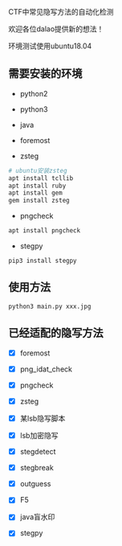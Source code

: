 CTF中常见隐写方法的自动化检测

欢迎各位dalao提供新的想法！

环境测试使用ubuntu18.04

## 需要安装的环境

* python2
* python3
* java
* foremost

* zsteg

```bash
# ubuntu安装zsteg
apt install tcllib
apt install ruby
apt install gem
gem install zsteg
```

* pngcheck

```bash
apt install pngcheck
```

* stegpy

```
pip3 install stegpy
```

## 使用方法

```
python3 main.py xxx.jpg
```

## 已经适配的隐写方法

- [x] foremost
- [x] png_idat_check
- [x] pngcheck
- [x] zsteg
- [x] 某lsb隐写脚本
- [x] lsb加密隐写
- [x] stegdetect
- [x] stegbreak
- [x] outguess
- [x] F5
- [x] java盲水印
- [x] stegpy





